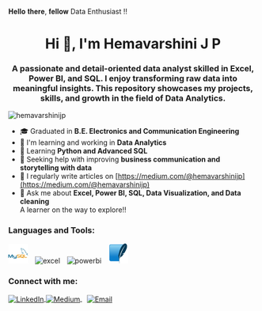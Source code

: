 𝐇𝐞𝐥𝐥𝐨 𝐭𝐡𝐞𝐫𝐞, 𝐟𝐞𝐥𝐥𝐨𝐰 Data Enthusiast !!

<h1 align="center">Hi 👋, I'm Hemavarshini J P</h1>
<h3 align="center">A passionate and detail-oriented data analyst skilled in Excel, Power BI, and SQL. I enjoy transforming raw data into meaningful insights. This repository showcases my projects, skills, and growth in the field of Data Analytics.</h3>

<p align="left"> 
  <img src="https://komarev.com/ghpvc/?username=hemavarshinijp&label=Profile%20views&color=0e75b6&style=flat" alt="hemavarshinijp" /> 
</p>

- 🎓 Graduated in **B.E. Electronics and Communication Engineering**  
- 🔭 I'm learning and working in **Data Analytics**  
- 🌱 Learning **Python and Advanced SQL**  
- 🤝 Seeking help with improving **business communication and storytelling with data**  
- 📝 I regularly write articles on [https://medium.com/@hemavarshinijp](https://medium.com/@hemavarshinijp)  
- 💬 Ask me about **Excel, Power BI, SQL, Data Visualization, and Data cleaning**  
A learner on the way to explore!!

<h3 align="left">Languages and Tools:</h3>
<p align="left"> 
  <img src="https://raw.githubusercontent.com/devicons/devicon/master/icons/mysql/mysql-original-wordmark.svg" alt="mysql" width="40" height="40"/> 
  <img src="https://raw.githubusercontent.com/devicons/devicon/master/icons/excel/excel-original.svg" alt="excel" width="40" height="40" style="margin-left:10px;"/> 
  <img src="https://raw.githubusercontent.com/devicons/devicon/master/icons/powerbi/powerbi-original.svg" alt="powerbi" width="40" height="40" style="margin-left:10px;"/>
  <img src="https://raw.githubusercontent.com/devicons/devicon/master/icons/sqlite/sqlite-original.svg" alt="sql" width="40" height="40" style="margin-left:10px;"/>
</p>

<h3 align="left">Connect with me:</h3>
<p align="left">
  <a href="https://linkedin.com/in/hemavarshini-j-p-68209719b/" target="blank">
    <img align="center" src="https://raw.githubusercontent.com/rahuldkjain/github-profile-readme-generator/master/src/images/icons/Social/linked-in-alt.svg" alt="LinkedIn" height="30" width="40" />
  </a>
  <a href="https://medium.com/@hemavarshinijp" target="blank">
    <img align="center" src="https://raw.githubusercontent.com/rahuldkjain/github-profile-readme-generator/master/src/images/icons/Social/medium.svg" alt="Medium" height="30" width="40" />
  </a>
  <a href="mailto:hemavarshinijp@gmail.com" target="_blank">
    <img align="center" src="https://cdn-icons-png.flaticon.com/512/732/732200.png" alt="Email" height="30" width="40" style="margin-left:10px;" />
  </a>
</p>
